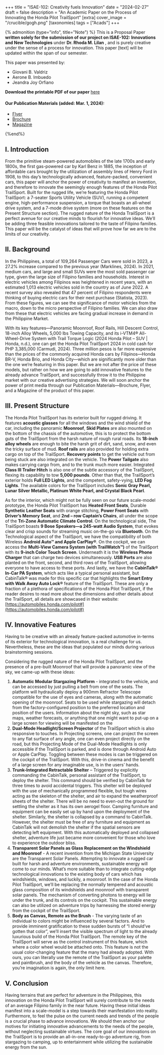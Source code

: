 +++
title = "ISAE-102: Creativity fuels Innovation"
date = "2024-02-27"
draft = false
description = "An Academic Paper on the Process of Innovating the Honda Pilot TrailSport"
[extra]
cover_image = "/crucible/gogh.png"
[taxonomies]
tags = ["Acads"]
+++

{% admonition (type="info", title="Note") %}
This is a Proposal Paper **written solely for the submission of our project on ISAE-102: Innovations and New Technologies** under **Dr. Rhoda M. Lilan** , and is purely creative under the sense of a process for innovation. This paper [text] will be updated within the span of our semester. 

This paper was presented by:
* Giovani B. Valdriz
* Aerone B. Imbuedo
* Jeandra Joy Orfiano
 
**Download the printable PDF of our paper** [here](/crucible/Prop_Paper.pdf)  
#### Our Publication Materials (added: Mar. 1, 2024):
- [Flyer](flyer.pdf) 
- [Brochure](brochure.pdf) 
- [Magazine](magz.pdf)
 

{%end%}

## I. Introduction
From the primitive steam-powered automobiles of the late 1700s and early 1800s, the first gas-powered car by Karl Benz in 1885, the inception of affordable cars brought by the utilization of assembly lines of Henry Ford in 1908, to this day’s technologically advanced, feature-packed, convenient cars, this paper will anchor the power of creativity to manifest an invention, and therefore to innovate the seemingly enough features of the Honda Pilot TrailSport. Built for the rugged life, we’re featuring the Honda Pilot TrailSport: a 7-seater Sports Utility Vehicle (SUV), running a competent engine, high-performance suspension, a torque that boasts an all-wheel drive system, and a 7-mode drive system (more on these features on the Present Structure section). The rugged nature of the Honda TrailSport is a perfect avenue for our creative minds to flourish for innovative ideas. We’ll be adding three feasible innovations tailored to the taste of Filipino families. This paper will be the catalyst of ideas that will prove how far we are to the limits of our creativity.

## II. Background
In the Philippines, a total of 109,264 Passenger Cars were sold in 2023, a 27.2% increase compared to the previous year (Marklines, 2024). In 2021, medium cars, and large and small SUVs were the most sold passenger car type, given the large size of Filipino families and households. Interest in electric vehicles among Filipinos was heightened in recent years, with an estimated 1,013 electric vehicles sold in the country as of June 2022. A recent survey also revealed that 47 percent of Filipino respondents were thinking of buying electric cars for their next purchase (Statista, 2023). From these figures, we can see the significance of motor vehicles from the macro, down to the micro perspective of Filipino families. We can also draw from these that electric vehicles are facing gradual increase in demand in the Philippine Market. 

With its key features—Panoramic Moonroof, Roof Rails, Hill Descent Control, 18-inch Alloy Wheels, 5,000 lbs Towing Capacity, and its i-VTM4® All-Wheel-Drive System with Trail Torque Logic (2024 Honda Pilot – SUV | Honda, n.d.), one can get the Honda Pilot TrailSport 2024 in cold cash for PHP 3,385,000 (Carmudi, 2024). Three million pesos is far more expensive than the prices of the commonly acquired Honda cars by Filipinos—Honda BR-V, Honda Brio, and Honda City—which are significantly more older than the one we’re featuring in this paper. But we are not after the price of these models, but rather on how we are going to add innovative features to the already advance TrailSport, and successfully throw it to the Philippine market with our creative advertising strategies. We will soon anchor the power of print media through our Publication Materials—Brochure, Flyer, and a Magazine of the product of this paper.

## III. Present Structure
The Honda Pilot TrailSport has its exterior built for rugged driving. It features **acoustic glasses** for all the windows and the wind shield of the car, including the panoramic **Moonroof**, **Skid Plates** are also mounted on the bottom of the chassis of the automotive, this is to protect the bottom guts of the TrailSport from the harsh nature of rough rural roads. Its **18-inch alloy wheels** are enough to bite the harsh grit of dirt, sand, snow, and even the tricky surface of mud. **Roof rails** are also provided for holding extra cargo on top of the TrailSport. **Recovery points** to get the vehicle out from being stuck are also integrated on the vehicle. The **Power Tailgate** also makes carrying cargo from, and to the trunk much more easier. Integrated **Class III Trailer Hitch** is also one of the subtle accessory of the TrailSport, flexing its capability to tow **5,000 pounds**. Other than that, the TrailSport’s exterior holds **Full LED Lights**, and the competent, safety-vying, **LED Fog Lights**. The available colors for the TrailSport includes **Sonic Gray Pearl, Lunar Silver Metallic, Platinum White Pearl, and Crystal Black Pearl**.

As for the interior, which might not be fully seen on our future scale-model prototype, the Honda Pilot TrailSport has **Heated Front Seats**, Durable **Synthetic Leather Seats** with orange stitching, **Power Front Seats** with **Driver’s Memory Seat**, and **2nd – row Captain’s Chairs**, all under the scope of the **Tri-Zone Automatic Climate Control**. On the technological side, The TrailSport boasts **9 Bose Speakers—a 245-watt Audio System**, that evokes clear and crisp sounds for streaming music on-the-go via **Bluetooth**. On the Technological aspect of the TrailSport, we have the compatibility of both Wireless **Android Auto™ and Apple CarPlay®**. On the cockpit, we can access the **Multi-View Camera System (with TrailWatch™)** of the TrailSport with its **9-inch Color Touch Screen**. Underneath it is the **Wireless Phone Charger** that can charge two devices simultaneously. **USB Ports** are also planted on the front, second, and third rows of the TrailSport, allowing everyone to have access to these ports. And lastly, we have the **CabinTalk® In-Car PA System**, which acts like a typical personal assistant, but CabinTalk® was made for this specific car that highlights the **Smart Entry with Walk Away Auto Lock®** feature of the TrailSport. These are only a fraction of a plethora of specifications of the Honda Pilot TrailSport, if the reader desires to read more about the dimensions and other details about the TrailSport, all details are showcased in their website: [https://automobiles.honda.com/pilot#](https://automobiles.honda.com/pilot#)

## IV. Innovative Features
Having to be creative with an already feature-packed automotive in-terms of its exterior for technological innovation, is a real challenge for us. Nevertheless, these are the ideas that populated our minds during various brainstorming sessions.

Considering the rugged nature of the Honda Pilot TrailSport, and the presence of a pre-built Moonroof that will provide a panoramic view of the sky, we came-up with these ideas:

1. **Automatic Modular Stargazing Platform** - integrated to the vehicle, and can be accessed by just pulling a belt from one of the seats. The platform will hydraulically deploy a 900mm Refractor Telescope compatible for the use of eyes and cameras, along with the automatic opening of the moonroof. Seats to be used while stargazing will detach from the factory-configured position to the preferred location and position of the users. Information about the night sky, such as star maps, weather forecasts, or anything that one might want to put-up on a large screen for viewing will be manifested on the 
2. **Dual-Mode Headlight/Screen Projector** of the TrailSport which is also responsive to touches. In Projecting screens, one can project the screen to any flat surface of any angle, one can even project directly on the road, but this Projecting Mode of the Dual-Mode Headlights is only accessible if the TrailSport is parked, and is done through Android Auto or Apple CarPlay. Toggling between these modes is can be triggered on the cockpit of the TrailSport. With this, drive-in cinema and the benefit of a large screen for any imaginable use, is in the users’ hands. 
3. **Trunk-Integrated Retractable Shelter** – Triggered by explicitly commanding the CabinTalk, personal assistant of the TrailSport, to deploy the shelter. This command should be verified by CabinTalk for three times to avoid accidental triggers. This shelter will be deployed with the use of mechanically programmed flexible, but tough wires acting as the skeleton of the shelter, and air to expand the weatherproof sheets of the shelter. There will be no need to even-out the ground for settling the shelter as it has its own aerogel floor. Camping furniture and equipment can be easily set up by hand upon the deployment of the shelter. Similarly, the shelter is collapsed by a command to CabinTalk. However, the shelter must be free of any furniture and equipment as CabinTalk will not demolish the shelter if the spatial sensors are detecting left equipment. With this automatically deployed and collapsed shelter, adventure life just became more convenient for those who love to experience the outdoor bliss.
4. **Transparent Solar Panels as Glass Replacement on the Windshield and Moonroof** - A recent invention from the Michigan State University are the Transparent Solar Panels. Attempting to innovate a rugged car built for harsh and adventure environments, sustainable energy will come to our minds. What’s more suitable than to integrate cutting-edge technological innovations to the existing body of cars which has windshields, windows, and luckily, a moonroof. In the case of the Honda Pilot TrailSport, we’ll be replacing the normally tempered and acoustic glass composition of its windshields and moonroof with transparent solar panels. The mechanism of converting photons to energy will lie under the trunk, and its controls on the cockpit. This sustainable energy can also be utilized on adventure trips by harnessing the stored energy from the cockpit of the TrailSport.
5. **Body as Canvas, Remote as the Brush** - The varying taste of an individual to colors might be influenced by several factors. And to provide imminent gratification to these sudden bursts of “I should’ve gotten that color”, we’ll insert the visible spectrum of light to the already luxurious build of the Honda Pilot TrailSport. The remote key of the TrailSport will serve as the control instrument of this feature, which where a color wheel would be attached onto. This feature is not the usual color-changing feature that the many had already adopted. With ours, you can literally use the remote of the TrailSport as your palette and paintbrush, and the body of the vehicle as the canvas. Therefore, you’re imagination is again, the only limit here.

## V. Conclusion
Having terrains that are perfect for adventure in the Philippines, this innovation on the Honda Pilot TrailSport will surely contribute to the needs of an average Filipino family in the near future. Having these initial ideas manifest into a scale-model is a step towards their manifestation into reality. Furthermore, to feel the pulse on the current needs and trends of the people is a crucial phase to advance innovations. We should then anchor our motives for initiating innovative advancements to the needs of the people, without neglecting sustainable virtues. The core goal of our innovations on the TrailSport is to provide an all-in-one ready-to-go adventure rig, from stargazing to camping, up to entertainment while utilizing the sustainable energy from the sun.

